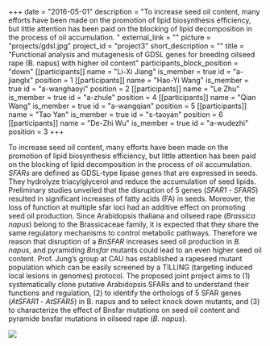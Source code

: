 +++
date = "2016-05-01"
description = "To increase seed oil content, many efforts have been made on the promotion of lipid biosynthesis efficiency, but little attention has been paid on the blocking of lipid decomposition in the process of oil accumulation. "
external_link = ""
picture = "projects/gdsl.jpg"
project_id = "project3"
short_description = ""
title = "Functional analysis and mutagenesis of GDSL genes for breeding oilseed rape (B. napus) with higher oil content"
participants_block_position = "down"
[[participants]]
    name = "Li-Xi Jiang"
    is_member = true
    id = "a-jianglx"
    position = 1
[[participants]]
    name = "Hao-Yi Wang"
    is_member = true
    id = "a-wanghaoyi"
    position = 2
[[participants]]
    name = "Le Zhu"
    is_member = true
    id = "a-zhule"
    position = 4
[[participants]]
    name = "Qian Wang"
    is_member = true
    id = "a-wangqian"
    position = 5
[[participants]]
    name = "Tao Yan"
    is_member = true
    id = "s-taoyan"
    position = 6
[[participants]]
    name = "De-Zhi Wu"
    is_member = true
    id = "a-wudezhi"
    position = 3
+++


To increase seed oil content, many efforts have been made on the promotion of lipid biosynthesis efficiency, but little attention has been paid on the blocking of lipid decomposition in the process of oil accumulation. *SFARs* are defined as GDSL-type lipase genes that are expressed in seeds. They hydrolyze triacylglycerol and reduce the accumulation of seed lipids. Preliminary studies unveiled that the disruption of 5 genes (*SFAR1* - *SFAR5*) resulted in significant increases of fatty acids (FA) in seeds. Moreover, the loss of function at multiple sfar loci had an additive effect on promoting seed oil production. Since Arabidopsis thaliana and oilseed rape (*Brassica napus*) belong to the Brassicaceae family, it is expected that they share the same regulatory mechanisms to control metabolic pathways. Therefore we reason that disruption of a *BnSFAR* increases seed oil production in *B. napus*, and pyramiding *Bnsfar* mutants could lead to an even higher  seed oil content. Prof. Jung’s group at CAU has established a rapeseed mutant population which can be easily screened by a TILLING (targeting induced local lesions in genomes) protocol. The proposed joint project aims to (1) systematically clone putative Arabidopsis SFARs and to understand their functions and regulation, (2) to identify the orthologs of 5  SFAR genes (*AtSFAR1* - *AtSFAR5*)  in B. napus and to select knock down mutants, and (3) to characterize the effect of Bnsfar mutations on seed oil content and pyramide bnsfar mutations in oilseed rape (*B. napus*).

![](/img/projects/gdsl.jpg)
